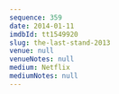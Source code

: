 ```yaml
---
sequence: 359
date: 2014-01-11
imdbId: tt1549920
slug: the-last-stand-2013
venue: null
venueNotes: null
medium: Netflix
mediumNotes: null
---
```

